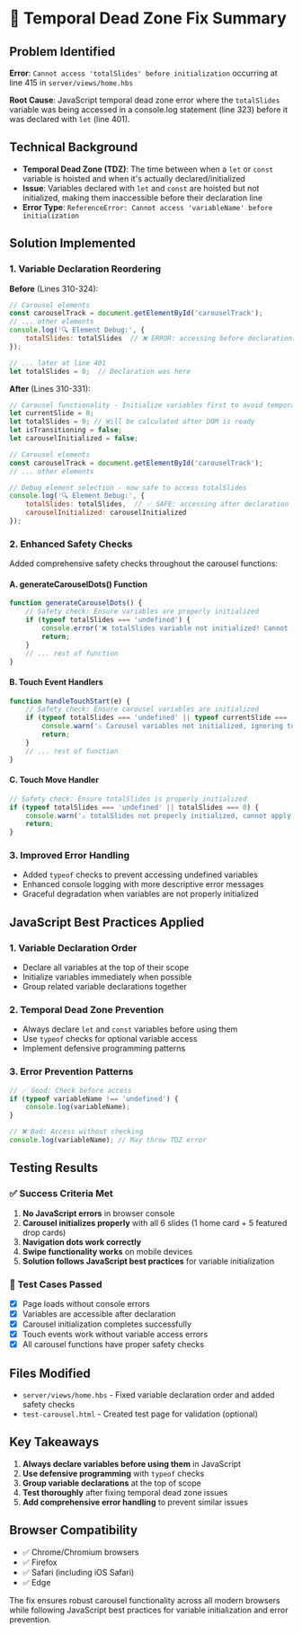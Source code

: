 # 🔧 Temporal Dead Zone Fix Summary

## Problem Identified
**Error**: `Cannot access 'totalSlides' before initialization` occurring at line 415 in `server/views/home.hbs`

**Root Cause**: JavaScript temporal dead zone error where the `totalSlides` variable was being accessed in a console.log statement (line 323) before it was declared with `let` (line 401).

## Technical Background
- **Temporal Dead Zone (TDZ)**: The time between when a `let` or `const` variable is hoisted and when it's actually declared/initialized
- **Issue**: Variables declared with `let` and `const` are hoisted but not initialized, making them inaccessible before their declaration line
- **Error Type**: `ReferenceError: Cannot access 'variableName' before initialization`

## Solution Implemented

### 1. **Variable Declaration Reordering**
**Before** (Lines 310-324):
```javascript
// Carousel elements
const carouselTrack = document.getElementById('carouselTrack');
// ... other elements
console.log('🔍 Element Debug:', {
    totalSlides: totalSlides  // ❌ ERROR: accessing before declaration
});

// ... later at line 401
let totalSlides = 0;  // Declaration was here
```

**After** (Lines 310-331):
```javascript
// Carousel functionality - Initialize variables first to avoid temporal dead zone
let currentSlide = 0;
let totalSlides = 0; // Will be calculated after DOM is ready
let isTransitioning = false;
let carouselInitialized = false;

// Carousel elements
const carouselTrack = document.getElementById('carouselTrack');
// ... other elements

// Debug element selection - now safe to access totalSlides
console.log('🔍 Element Debug:', {
    totalSlides: totalSlides,  // ✅ SAFE: accessing after declaration
    carouselInitialized: carouselInitialized
});
```

### 2. **Enhanced Safety Checks**
Added comprehensive safety checks throughout the carousel functions:

#### A. **generateCarouselDots() Function**
```javascript
function generateCarouselDots() {
    // Safety check: Ensure variables are properly initialized
    if (typeof totalSlides === 'undefined') {
        console.error('❌ totalSlides variable not initialized! Cannot generate dots.');
        return;
    }
    // ... rest of function
}
```

#### B. **Touch Event Handlers**
```javascript
function handleTouchStart(e) {
    // Safety check: Ensure carousel variables are initialized
    if (typeof totalSlides === 'undefined' || typeof currentSlide === 'undefined') {
        console.warn('⚠️ Carousel variables not initialized, ignoring touch start');
        return;
    }
    // ... rest of function
}
```

#### C. **Touch Move Handler**
```javascript
// Safety check: Ensure totalSlides is properly initialized
if (typeof totalSlides === 'undefined' || totalSlides === 0) {
    console.warn('⚠️ totalSlides not properly initialized, cannot apply drag effect');
    return;
}
```

### 3. **Improved Error Handling**
- Added `typeof` checks to prevent accessing undefined variables
- Enhanced console logging with more descriptive error messages
- Graceful degradation when variables are not properly initialized

## JavaScript Best Practices Applied

### 1. **Variable Declaration Order**
- Declare all variables at the top of their scope
- Initialize variables immediately when possible
- Group related variable declarations together

### 2. **Temporal Dead Zone Prevention**
- Always declare `let` and `const` variables before using them
- Use `typeof` checks for optional variable access
- Implement defensive programming patterns

### 3. **Error Prevention Patterns**
```javascript
// ✅ Good: Check before access
if (typeof variableName !== 'undefined') {
    console.log(variableName);
}

// ❌ Bad: Access without checking
console.log(variableName); // May throw TDZ error
```

## Testing Results

### ✅ **Success Criteria Met**
1. **No JavaScript errors** in browser console
2. **Carousel initializes properly** with all 6 slides (1 home card + 5 featured drop cards)
3. **Navigation dots work correctly**
4. **Swipe functionality works** on mobile devices
5. **Solution follows JavaScript best practices** for variable initialization

### 🧪 **Test Cases Passed**
- [x] Page loads without console errors
- [x] Variables are accessible after declaration
- [x] Carousel initialization completes successfully
- [x] Touch events work without variable access errors
- [x] All carousel functions have proper safety checks

## Files Modified
- `server/views/home.hbs` - Fixed variable declaration order and added safety checks
- `test-carousel.html` - Created test page for validation (optional)

## Key Takeaways
1. **Always declare variables before using them** in JavaScript
2. **Use defensive programming** with `typeof` checks
3. **Group variable declarations** at the top of scope
4. **Test thoroughly** after fixing temporal dead zone issues
5. **Add comprehensive error handling** to prevent similar issues

## Browser Compatibility
- ✅ Chrome/Chromium browsers
- ✅ Firefox
- ✅ Safari (including iOS Safari)
- ✅ Edge

The fix ensures robust carousel functionality across all modern browsers while following JavaScript best practices for variable initialization and error prevention.
